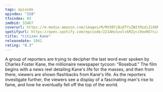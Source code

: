 ```yaml
---
tags: episode
epindex: "158"
tfoindex: 93
imdbid: 33467
coverurl: https://m.media-amazon.com/images/M/MV5BYjBiOTYxZWItMzdiZi00NjlkLWIzZTYtYmFhZjhiMTljOTdkXkEyXkFqcGdeQXVyNzkwMjQ5NzM@._V1_SX202_CR0,0,202,300_.jpg
spotifyurl: https://open.spotify.com/episode/221AHzozolskRZycc0eoRO?si=d8e68a2177db4f1a
title: "Citizen Kane"
releasedate: 1941
rating: "8.3"
---
```


A group of reporters are trying to decipher the last word ever spoken by Charles Foster Kane, the millionaire newspaper tycoon: "Rosebud." The film begins with a news reel detailing Kane's life for the masses, and then from there, viewers are shown flashbacks from Kane's life. As the reporters investigate further, the viewers see a display of a fascinating man's rise to fame, and how he eventually fell off the top of the world.